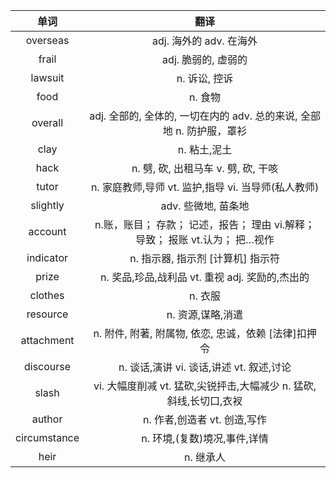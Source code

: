 |单词|翻译  |
|:--:|:--:| 
overseas	|adj. 海外的 adv. 在海外
frail	|adj. 脆弱的, 虚弱的
lawsuit	|n. 诉讼, 控诉
food	|n. 食物
overall	|adj. 全部的, 全体的, 一切在内的 adv. 总的来说, 全部地 n. 防护服，罩衫
clay	|n. 粘土,泥土
hack	|n. 劈, 砍, 出租马车 v. 劈, 砍, 干咳
tutor	|n. 家庭教师,导师 vt. 监护,指导 vi. 当导师(私人教师)
slightly	|adv. 些微地, 苗条地
account	|n.账，账目； 存款； 记述，报告； 理由 vi.解释； 导致； 报账 vt.认为； 把…视作
indicator	|n. 指示器, 指示剂 [计算机] 指示符
prize	|n. 奖品,珍品,战利品 vt. 重视 adj. 奖励的,杰出的
clothes	|n. 衣服
resource	|n. 资源,谋略,消遣
attachment	|n. 附件, 附著, 附属物, 依恋, 忠诚，依赖 [法律]扣押令
discourse	|n. 谈话,演讲 vi. 谈话,讲述 vt. 叙述,讨论
slash	|vi. 大幅度削减 vt. 猛砍,尖锐抨击,大幅减少 n. 猛砍,斜线,长切口,衣衩
author	|n. 作者,创造者 vt. 创造,写作
circumstance	|n. 环境,(复数)境况,事件,详情
heir	|n. 继承人